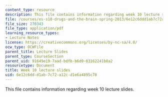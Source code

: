 ```yaml
---
content_type: resource
description: This file contains information regarding week 10 lecture slides.
file: /courses/es-s10-drugs-and-the-brain-spring-2013/6e12c6ddd1ab7c72a12cd1e6a4895c78_MITES_S10S13_Week10.pdf
file_size: 270343
file_type: application/pdf
learning_resource_types:
- Lecture Notes
license: https://creativecommons.org/licenses/by-nc-sa/4.0/
ocw_type: OCWFile
parent_title: Lecture Slides
parent_type: CourseSection
parent_uid: 91649e19-7aad-bdfb-b6d0-83162241b8a2
resourcetype: Document
title: Week 10 lecture slides
uid: 6e12c6dd-d1ab-7c72-a12c-d1e6a4895c78
---
```

This file contains information regarding week 10 lecture slides.